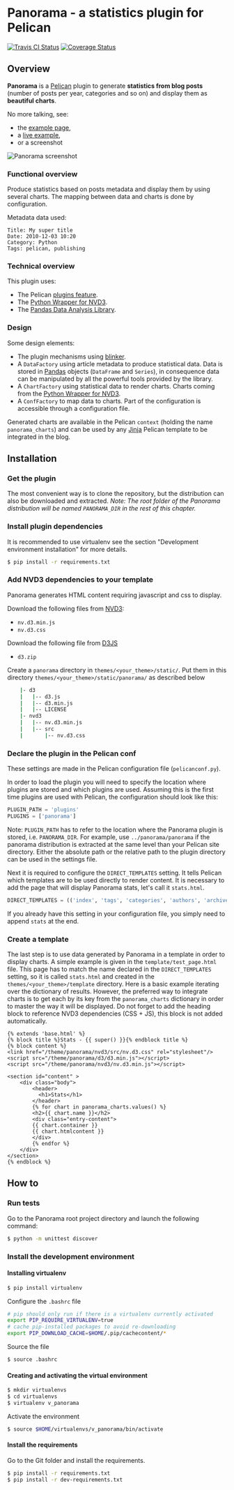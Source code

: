 # Panorama - a statistics plugin for Pelican

[![Travis CI Status](https://travis-ci.org/romainx/panorama.svg?branch=master)](https://travis-ci.org/romainx/panorama)
[![Coverage Status](https://coveralls.io/repos/romainx/panorama/badge.png)](https://coveralls.io/r/romainx/panorama)

## Overview

**Panorama** is a [Pelican][LK_PELIC] plugin to generate **statistics from blog posts** (number of posts per year, categories and so on) and display them as **beautiful charts**.

No more talking, see:

- the [example page](http://cdn.rawgit.com/romainx/panorama/master/tests/test_output/all_charts.html),
- a [live example](http://aubonroman.com/stats.html),
- or a screenshot

![Panorama screenshot](panorama_screenshot.png "Panorama screenshot")

### Functional overview

Produce statistics based on posts metadata and display them by using several charts.
The mapping between data and charts is done by configuration.

Metadata data used:

	Title: My super title
	Date: 2010-12-03 10:20
	Category: Python
	Tags: pelican, publishing

### Technical overview

This plugin uses:

- The Pelican [plugins feature](http://docs.getpelican.com/en/latest/plugins.html).
- The [Python Wrapper for NVD3][LK_PNVD3].
- The [Pandas Data Analysis Library][LK_PANDA].

### Design

Some design elements:

- The plugin mechanisms using [blinker](https://pypi.python.org/pypi/blinker).
- A `DataFactory` using article metadata to produce statistical data. Data is stored in [Pandas][LK_PANDA] objects (`DataFrame` and `Series`), in consequence data can be manipulated by all the powerful tools provided by the library.
- A `ChartFactory` using statistical data to render charts. Charts coming from the [Python Wrapper for NVD3][LK_PNVD3].
- A `ConfFactory` to map data to charts. Part of the configuration is accessible through a configuration file.

Generated charts are available in the Pelican `context` (holding the name `panorama_charts`) and can be used by any [Jinja](http://jinja.pocoo.org/) Pelican template to be integrated in the blog.

## Installation

### Get the plugin

The most convenient way is to clone the repository, but the distribution can also be downloaded and extracted.
*Note: The root folder of the Panorama distribution will be named `PANORAMA_DIR` in the rest of this chapter.*

### Install plugin dependencies

It is recommended to use virtualenv see the section "Development environment installation" for more details.

```bash
$ pip install -r requirements.txt
```

### Add NVD3 dependencies to your template

Panorama generates HTML content requiring javascript and css to display.

Download the following files from [NVD3](http://nvd3.org):

- `nv.d3.min.js`
- `nv.d3.css`

Download the following file from [D3JS](http://d3js.org)

- `d3.zip`

Create a `panorama` directory in `themes/<your_theme>/static/`.
Put them in this directory `themes/<your_theme>/static/panorama/` as described below

```bash
	|- d3
	|   |-- d3.js
	|   |-- d3.min.js
	|   |-- LICENSE
	|- nvd3
	|   |-- nv.d3.min.js
	|   |-- src	
	|       |-- nv.d3.css
```

### Declare the plugin in the Pelican conf

These settings are made in the Pelican configuration file (`pelicanconf.py`). 

In order to load the plugin you will need to specify the location where plugins are stored and which plugins are used. Assuming this is the first time plugins are used with Pelican, the configuration should look like this:

```python
PLUGIN_PATH = 'plugins'
PLUGINS = ['panorama']
```
Note: `PLUGIN_PATH` has to refer to the location where the Panorama plugin is stored, i.e. `PANORAMA_DIR`. For example, use `../panorama/panorama` if the panorama distribution is extracted at the same level than your Pelican site directory. Either the absolute path or the relative path to the plugin directory can be used in the settings file.

Next it is required to configure the `DIRECT_TEMPLATES` setting. It tells Pelican which templates are to be used directly to render content. It is necessary to add the page that will display Panorama stats, let's call it `stats.html`.

```python
DIRECT_TEMPLATES = (('index', 'tags', 'categories', 'authors', 'archives', 'stats'))
```
If you already have this setting in your configuration file, you simply need to append `stats` at the end.

### Create a template

The last step is to use data generated by Panorama in a template in order to display charts. A simple example is given in the `template/test_page.html` file.
This page has to match the name declared in the `DIRECT_TEMPLATES` setting, so it is called `stats.html` and created in the `themes/<your_theme>/template` directory. Here is a basic example iterating over the dictionary of results. However, the preferred way to integrate charts is to get each by its key from the `panorama_charts` dictionary in order to master the way it will be displayed.
Do not forget to add the heading block to reference NVD3 dependencies (CSS + JS), this block is not added automatically.

```jinja
{% extends 'base.html' %}
{% block title %}Stats - {{ super() }}{% endblock title %}
{% block content %}
<link href="/theme/panorama/nvd3/src/nv.d3.css" rel="stylesheet"/>
<script src="/theme/panorama/d3/d3.min.js"></script>
<script src="/theme/panorama/nvd3/nv.d3.min.js"></script>

<section id="content" >
    <div class="body">
        <header>
          <h1>Stats</h1>
        </header>
        {% for chart in panorama_charts.values() %}
        <h2>{{ chart.name }}</h2>
        <div class="entry-content">
        {{ chart.container }}
        {{ chart.htmlcontent }}
        </div>
        {% endfor %}
    </div>
</section>
{% endblock %}
```

## How to

### Run tests

Go to the Panorama root project directory and launch the following command:

```bash
$ python -m unittest discover
```

### Install the development environment

#### Installing virtualenv

```bash
$ pip install virtualenv
```

Configure the `.bashrc` file

```bash
# pip should only run if there is a virtualenv currently activated
export PIP_REQUIRE_VIRTUALENV=true
# cache pip-installed packages to avoid re-downloading
export PIP_DOWNLOAD_CACHE=$HOME/.pip/cachecontent/*
```

Source the file

```bash
$ source .bashrc
```

#### Creating and activating the virtual environment

```bash
$ mkdir virtualenvs
$ cd virtualenvs
$ virtualenv v_panorama
```

Activate the environment

```bash
$ source $HOME/virtualenvs/v_panorama/bin/activate
```

#### Install the requirements

Go to the Git folder and install the requirements.

```bash
$ pip install -r requirements.txt
$ pip install -r dev-requirements.txt
```

[LK_PNVD3]: https://github.com/areski/python-nvd3
[LK_PANDA]: http://pandas.pydata.org
[LK_PELIC]: https://github.com/getpelican/pelican
